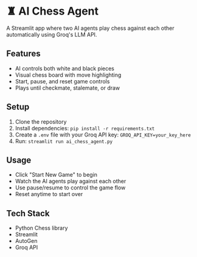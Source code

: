 # ♜ AI Chess Agent

A Streamlit app where two AI agents play chess against each other automatically using Groq's LLM API.

## Features

- AI controls both white and black pieces
- Visual chess board with move highlighting
- Start, pause, and reset game controls
- Plays until checkmate, stalemate, or draw

## Setup

1. Clone the repository
2. Install dependencies: `pip install -r requirements.txt`
3. Create a `.env` file with your Groq API key: `GROQ_API_KEY=your_key_here`
4. Run: `streamlit run ai_chess_agent.py`

## Usage

- Click "Start New Game" to begin
- Watch the AI agents play against each other
- Use pause/resume to control the game flow
- Reset anytime to start over

## Tech Stack

- Python Chess library
- Streamlit
- AutoGen
- Groq API
